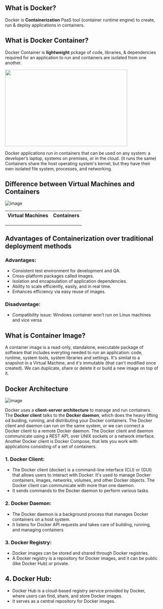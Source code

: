## What is Docker?
Docker is __Containerization__ PaaS tool (container runtime engine) to create, run & deploy applications in containers.

## What is Docker Container?
Docker Container is __lightweight__ pckage of code, libraries, & dependencies required for an application to run and containers are isolated from one another.

<img height=250 width=400 src="https://github.com/user-attachments/assets/4fa64b69-8da0-4c89-ac35-bb09217ca0c7"> <br>

Docker applications run in containers that can be used on any system: a developer’s laptop, systems on premises, or in the cloud. (it runs the same)
Containers share the host operating system's kernel, but they have their own isolated file system, processes, and networking.

## Difference between Virtual Machines and Containers

![image](https://github.com/user-attachments/assets/5d3c38b9-05af-4930-bd1e-3ef1b7ad3465)

<table>
  <tr>
    <th> Virtual Machines </th>
    <th> Containers </th>
  </th>
  <tr>
    <td>  </td>
    <td>  </td>
  </tr>
  <tr>
    <td>  </td>
    <td>  </td>
  </tr>
  <tr>
    <td>  </td>
    <td>  </td>
  </tr>
</table>

## Advantages of Containerization over traditional deployment methods
### Advantages:
* Consistent test environment for development and QA.
* Cross-platform packages called images.
* Isolation and encapsulation of application dependencies.
* Ability to scale efficiently, easily, and in real time.
* Enhances efficiency via easy reuse of images.

### Disadvantage:
* Compatibility issue: Windows container won’t run on Linux machines and vice versa


## What is Container Image?
A container image is a read-only, standalone, executable package of software that includes everyting needed to run an application: code, runtime, system tools, system libraries and settings. It's similat to a snapshot in a Virtual Machine, and it's immutable (that can't modified once created). We can duplicate, share or delete it or build a new image on top of it. 

## Docker Architecture

![image](https://github.com/user-attachments/assets/53307fa8-3875-43bb-8027-a63a26193b08)

Docker uses a __client-server architecture__ to manage and run containers. The __Docker client__ talks to the __Docker daemon__, which does the heavy lifting od buiding, running, and distributing your Docker containers. The Docker client and daemon can run on the same system, or we can connect a Docker client to a remote Docker daemon. The Docker client and daemon communicate using a REST API, over UNIX sockets or a network interface. Another Docker client is Docker Compose, that lets you work with applications consisting of a set of containers.

### 1. Docker Client:
* The Docker client (docker) is a command-line interface (CLI) or (GUI) that allows users to interact with Docker. It's used to manage Docker containers, images, networks, volumes, and other Docker objects. The Docker client can communicate with more than one daemon.
* It sends commands to the Docker daemon to perform various tasks.

### 2. Docker Daemon:
* The Docker daemon is a background process that manages Docker containers on a host system.
* It listens for Docker API requests and takes care of building, running, and managing containers

### 3. Docker Registry:
* Docker images can be stored and shared through Docker registries.
* A Docker registry is a repository for Docker images, and it can be public (like Docker Hub) or private.

## 4. Docker Hub:
* Docker Hub is a cloud-based registry service provided by Docker, where users can find, share, and store Docker images.
* It serves as a central repository for Docker images. 
